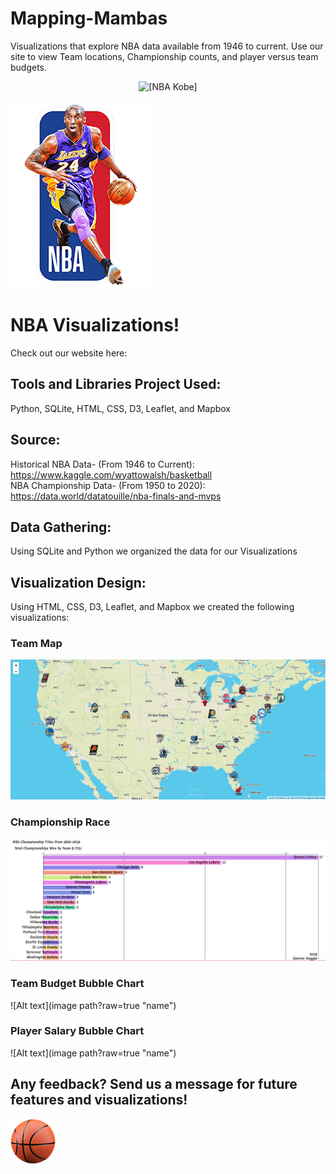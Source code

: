 # Mapping-Mambas
Visualizations that explore NBA data available from 1946 to current. Use our site to view Team locations, Championship counts, and player versus team budgets.

<p align="center"> 
    <img src="[Team%20Logos/NBA%20Kobe.png]" alt="[NBA Kobe]"/>
</p>

![Alt text](Team%20Logos/NBA%20Kobe.png?raw=true "NBA Kobe Logo")

# NBA Visualizations!
Check out our website here: 

## Tools and Libraries Project Used:
Python, SQLite, HTML, CSS, D3, Leaflet, and Mapbox

## Source:
Historical NBA Data- (From 1946 to Current): https://www.kaggle.com/wyattowalsh/basketball
<br/>
NBA Championship Data- (From 1950 to 2020): https://data.world/datatouille/nba-finals-and-mvps

## Data Gathering:
Using SQLite and Python we organized the data for our Visualizations

## Visualization Design:
Using HTML, CSS, D3, Leaflet, and Mapbox we created the following visualizations:

### Team Map
![Alt text](Team%20Logos/Leaflet%20Team%20Mapbox.png?raw=true "Team Map")

### Championship Race
![Alt text](Team%20Logos/Championship%20Race%20Image.png?raw=true "Championship Race")

### Team Budget Bubble Chart
![Alt text](image path?raw=true "name")

### Player Salary Bubble Chart
![Alt text](image path?raw=true "name")

## Any feedback? Send us a message for future features and visualizations!

![Alt text](Team%20Logos/basketball.png?raw=true "Basketball")

